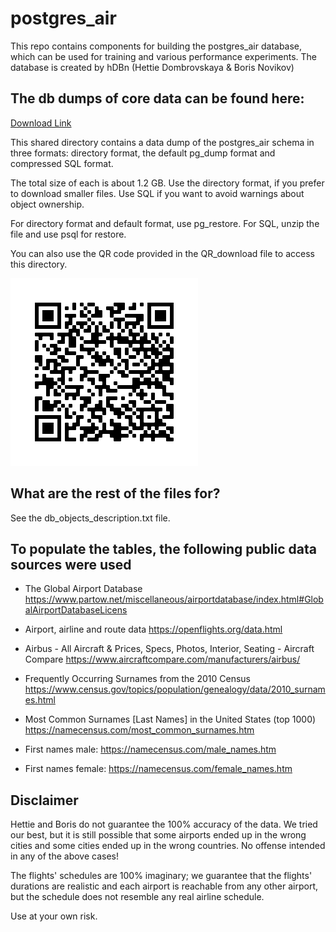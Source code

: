 # postgres\_air
 This repo contains components for building the postgres_air database,
  which can be used for training and various performance experiments.
  The database is created by hDBn  (Hettie Dombrovskaya & Boris Novikov)

## The db dumps of core data can be found here:

[Download Link](https://drive.google.com/drive/folders/13F7M80Kf_somnjb-mTYAnh1hW1Y_g4kJ?usp=sharing)

This shared directory contains a data dump of the postgres_air schema in three formats:
directory format, the default pg_dump format and compressed SQL format.

The total size of each is about 1.2 GB.
Use the directory format, if you prefer to download smaller files.
Use SQL if you want to avoid warnings about object ownership.

For directory format and default format, use pg_restore.
For SQL, unzip the file and use  psql for restore.

You can also use the QR code provided in the QR_download file to access this directory.

![QR Download Code](QR_download.png)

## What are the rest of the files for?

See the db_objects_description.txt file.

## To populate the tables, the following public data sources were used

* The Global Airport Database
   https://www.partow.net/miscellaneous/airportdatabase/index.html#GlobalAirportDatabaseLicens

* Airport, airline and route data
  https://openflights.org/data.html

* Airbus - All Aircraft & Prices, Specs, Photos, Interior, Seating - Aircraft Compare
  https://www.aircraftcompare.com/manufacturers/airbus/
  
*  Frequently Occurring Surnames from the 2010 Census
  https://www.census.gov/topics/population/genealogy/data/2010_surnames.html
  

* Most Common Surnames [Last Names] in the United States (top 1000)
  https://namecensus.com/most_common_surnames.htm

 * First names male:
   https://namecensus.com/male_names.htm

* First names female:
  https://namecensus.com/female_names.htm

## Disclaimer

 Hettie and Boris do not guarantee the 100% accuracy of the data.
 We tried our best, but it is still possible that some airports ended up in the wrong cities
 and some cities ended up in the wrong countries.
 No offense intended in any of the above cases!

 The flights' schedules are 100% imaginary; we guarantee that the flights' durations are realistic and
 each airport is reachable from any other airport, but the schedule does not resemble any real airline schedule.

 Use at your own risk.
